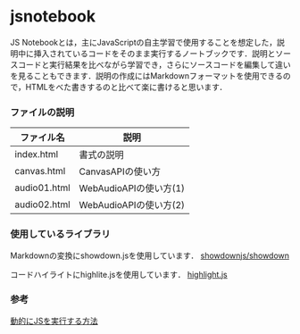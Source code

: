 jsnotebook
===============

JS Notebookとは，主にJavaScriptの自主学習で使用することを想定した，説明中に挿入されているコードをそのまま実行するノートブックです．説明とソースコードと実行結果を比べながら学習でき，さらにソースコードを編集して違いを見ることもできます．説明の作成にはMarkdownフォーマットを使用できるので，HTMLをべた書きするのと比べて楽に書けると思います．

### ファイルの説明

ファイル名 | 説明
--|--
index.html | 書式の説明
canvas.html | CanvasAPIの使い方
audio01.html | WebAudioAPIの使い方(1)
audio02.html | WebAudioAPIの使い方(2)

### 使用しているライブラリ
Markdownの変換にshowdown.jsを使用しています．
[showdownjs/showdown](https://github.com/showdownjs/showdown)

コードハイライトにhighlite.jsを使用しています．
[highlight.js](https://highlightjs.org/)

### 参考
[動的にJSを実行する方法](https://qiita.com/w650/items/adb108649a0e2a86f334)
